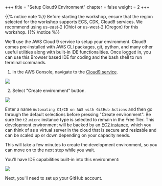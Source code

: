 +++
title = "Setup Cloud9 Environment"
chapter = false
weight = 2
+++

{{% notice note %}}
Before starting the workshop, ensure that the region selected for the workshop supports ECS, CDK, Cloud9 services. We recommend using us-east-2 (Ohio) or us-west-2 (Oregon) for this workshop.
{{% /notice %}}

We'll use the AWS Cloud 9 service to setup your environment. Cloud9 comes pre-installed with AWS CLI packages, git, python, and many other useful utilities along with built-in IDE functionalities. Once logged in, you can use this Browser based IDE for coding and the bash shell to run terminal commands.

1. In the AWS Console, navigate to the [Cloud9 service](https://console.aws.amazon.com/cloud9/home?region=us-east-1).

![](/images/nav-cloud9.png)

2. Select "Create environment" button.

![](/images/create-cloud9.png)

Enter a name `Automating CI/CD on AWS with GitHub Actions` and then go through the default selections before pressing "Create environment". Be sure the `t2.micro` instance type is selected to remain in the Free Tier. This development environment will be backed by an [EC2 instance](https://aws.amazon.com/ec2/), which you can think of as a virtual server in the cloud that is secure and resizable and can be scaled up or down depending on your capacity needs.

This will take a few minutes to create the development environment, so you can move on to the next step while you wait.

You'll have IDE capabilities built-in into this environment:

![](/images/cloud9-ide.png)

Next, you'll need to set up your GitHub account.
